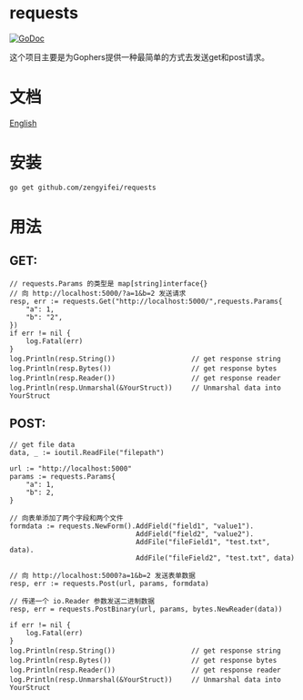# requests
[![GoDoc](https://godoc.org/github.com/zengyifei/requests?status.svg)](https://godoc.org/github.com/zengyifei/requests)

这个项目主要是为Gophers提供一种最简单的方式去发送get和post请求。

文档
===
[English](README.md)

安装
===
``` sh
go get github.com/zengyifei/requests
```

用法
===
## GET:

```Golang
// requests.Params 的类型是 map[string]interface{}
// 向 http://localhost:5000/?a=1&b=2 发送请求
resp, err := requests.Get("http://localhost:5000/",requests.Params{
    "a": 1,
    "b": "2",
})
if err != nil {
    log.Fatal(err)
}
log.Println(resp.String())      　　　　　　　 // get response string
log.Println(resp.Bytes())       　　　　　　　 // get response bytes
log.Println(resp.Reader())      　　　　　　　 // get response reader
log.Println(resp.Unmarshal(&YourStruct))　   // Unmarshal data into YourStruct
```

## POST:
```Golang
// get file data
data, _ := ioutil.ReadFile("filepath")

url := "http://localhost:5000"
params := requests.Params{
    "a": 1,
    "b": 2,
}

// 向表单添加了两个字段和两个文件
formdata := requests.NewForm().AddField("field1", "value1").
                               AddField("field2", "value2").
                               AddFile("fileField1", "test.txt", data).
                               AddFile("fileField2", "test.txt", data)

// 向 http://localhost:5000?a=1&b=2 发送表单数据
resp, err := requests.Post(url, params, formdata)

// 传递一个 io.Reader 参数发送二进制数据
resp, err = requests.PostBinary(url, params, bytes.NewReader(data))

if err != nil {
	log.Fatal(err)
}
log.Println(resp.String())      　　　　　　　 // get response string
log.Println(resp.Bytes())       　　　　　　　 // get response bytes
log.Println(resp.Reader())      　　　　　　　 // get response reader
log.Println(resp.Unmarshal(&YourStruct))　   // Unmarshal data into YourStruct
```
